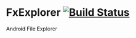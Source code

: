 FxExplorer  [![Build Status](https://travis-ci.org/xbreezes/FxExplorer.svg?branch=master)](https://travis-ci.org/xbreezes/FxExplorer) 
==========
Android File Explorer
